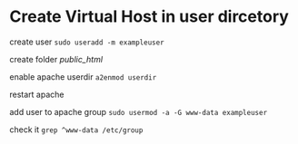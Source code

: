 # Create Virtual Host in user dircetory

create user `sudo useradd -m exampleuser`

create folder *public_html* 

enable apache userdir `a2enmod userdir`

restart apache



add user to apache group `sudo usermod -a -G www-data exampleuser`

check it `grep ^www-data /etc/group`



